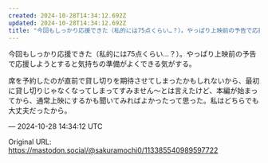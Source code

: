 ```yaml
---
created: 2024-10-28T14:34:12.692Z
updated: 2024-10-28T14:34:12.692Z
title: "今回もしっかり応援できた（私的には75点くらい…？）。やっぱり上映前の予告で応援[...]"
---
```


<p>今回もしっかり応援できた（私的には75点くらい…？）。やっぱり上映前の予告で応援しようとすると気持ちの準備がよくできる気がする。</p><p>席を予約したのが直前で貸し切りを期待させてしまったかもしれないから、最初に貸し切りじゃなくなってしまってすみません〜とは言えたけど、本編が始まってから、通常上映にするかも聞いてみればよかったって思った。私はどちらでも大丈夫だったから。</p>

&mdash; 2024-10-28 14:34:12 UTC

Original URL: https://mastodon.social/@sakuramochi0/113385540989597722
